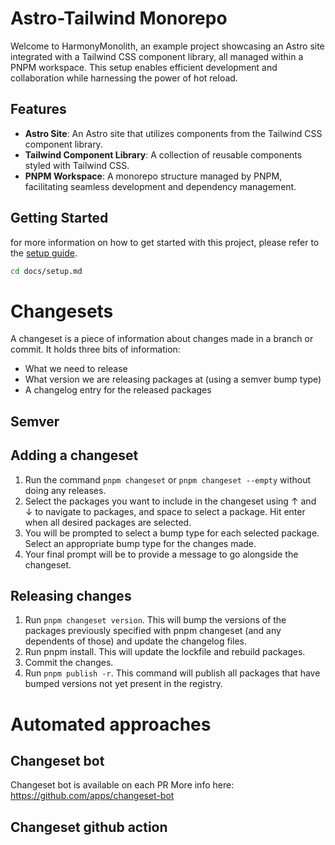 # Astro-Tailwind Monorepo

Welcome to HarmonyMonolith, an example project showcasing an Astro site integrated with a Tailwind CSS component library, all managed within a PNPM workspace. This setup enables efficient development and collaboration while harnessing the power of hot reload.

## Features

- **Astro Site**: An Astro site that utilizes components from the Tailwind CSS component library.
- **Tailwind Component Library**: A collection of reusable components styled with Tailwind CSS.
- **PNPM Workspace**: A monorepo structure managed by PNPM, facilitating seamless development and dependency management.

## Getting Started

for more information on how to get started with this project, please refer to the [setup guide](docs/setup.md).

```bash
cd docs/setup.md
```

# Changesets

A changeset is a piece of information about changes made in a branch or commit. It holds three bits of information:

- What we need to release
- What version we are releasing packages at (using a semver bump type)
- A changelog entry for the released packages

## Semver

## Adding a changeset

1. Run the command `pnpm changeset` or `pnpm changeset --empty` without doing any releases.
2. Select the packages you want to include in the changeset using ↑ and ↓ to navigate to packages, and space to select a package. Hit enter when all desired packages are selected.
3. You will be prompted to select a bump type for each selected package. Select an appropriate bump type for the changes made.
4. Your final prompt will be to provide a message to go alongside the changeset.

## Releasing changes

1. Run `pnpm changeset version`. This will bump the versions of the packages previously specified with pnpm changeset (and any dependents of those) and update the changelog files.
2. Run pnpm install. This will update the lockfile and rebuild packages.
3. Commit the changes.
4. Run `pnpm publish -r`. This command will publish all packages that have bumped versions not yet present in the registry.

# Automated approaches

## Changeset bot

Changeset bot is available on each PR
More info here: https://github.com/apps/changeset-bot

## Changeset github action
